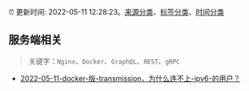 :alarm_clock: 更新时间: 2022-05-11 12:28:23。[来源分类](../README.md)、[标签分类](../TAGS.md)、[时间分类](../TIMELINE.md)

## 服务端相关


> 关键字：`Nginx`、`Docker`、`GraphQL`、`REST`、`gRPC`



- [2022-05-11-docker-版-transmission，为什么连不上-ipv6-的用户？](https://www.v2ex.com/t/852250) 